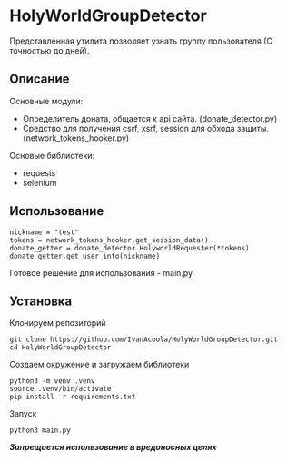 # HolyWorldGroupDetector
Представленная утилита позволяет узнать группу пользователя (С точностью до дней).

## Описание

Основные модули:
  - Определитель доната, общается к api сайта. (donate_detector.py)
  - Средство для получения csrf, xsrf, session для обхода защиты. (network_tokens_hooker.py)

Основые библиотеки:
  - requests
  - selenium
## Использование

```
nickname = "test"
tokens = network_tokens_hooker.get_session_data()
donate_getter = donate_detector.HolyworldRequester(*tokens)
donate_getter.get_user_info(nickname)
```

Готовое решение для использования - main.py

## Установка

Клонируем репозиторий
```
git clone https://github.com/IvanAcoola/HolyWorldGroupDetector.git
cd HolyWorldGroupDetector
```
Создаем окружение и загружаем библиотеки
```
python3 -m venv .venv
source .venv/bin/activate
pip install -r requirements.txt
```
Запуск
```
python3 main.py
```



***Запрещается использование в вредоносных целях***
